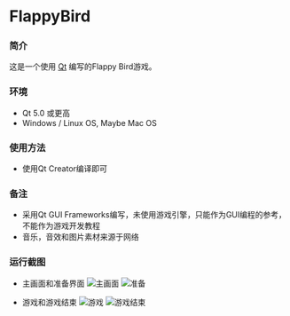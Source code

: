 # FlappyBird
### 简介
这是一个使用 [Qt](https://www.qt.io/) 编写的Flappy Bird游戏。

### 环境
* Qt 5.0 或更高
* Windows / Linux OS, Maybe Mac OS

### 使用方法
* 使用Qt Creator编译即可

### 备注
* 采用Qt GUI Frameworks编写，未使用游戏引擎，只能作为GUI编程的参考，不能作为游戏开发教程
* 音乐，音效和图片素材来源于网络

### 运行截图

* 主画面和准备界面
![主画面](https://github.com/moranzcw/FlappyBird/blob/master/ScreenShot/screen_shot1.jpg)
![准备](https://github.com/moranzcw/FlappyBird/blob/master/ScreenShot/screen_shot2.jpg)

* 游戏和游戏结束
![游戏](https://github.com/moranzcw/FlappyBird/blob/master/ScreenShot/screen_shot3.jpg)
![游戏结束](https://github.com/moranzcw/FlappyBird/blob/master/ScreenShot/screen_shot4.jpg)



